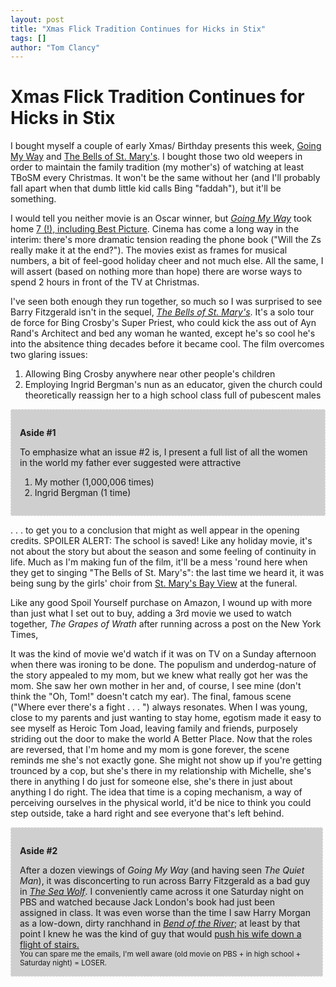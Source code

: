 ```yaml
---
layout: post
title: "Xmas Flick Tradition Continues for Hicks in Stix"
tags: []
author: "Tom Clancy"
---
```


# Xmas Flick Tradition Continues for Hicks in Stix

<p>I bought myself a couple of early Xmas/ Birthday presents this week, <a href="http://www.imdb.com/title/tt0036872/" onclick="window.open(this.href); return false;">Going My Way</a> and <a href="http://www.imdb.com/title/tt0037536/" onclick="window.open(this.href); return false;">The Bells of St. Mary's</a>. I bought those two old weepers in order to maintain the family tradition (my mother's) of watching at least TBoSM every Christmas. It won't be the same without her (and I'll probably fall apart when that dumb little kid calls Bing "faddah"), but it'll be something.</p>

<p>I would tell you neither movie is an Oscar winner, but <em><a href="http://www.amazon.com/gp/product/B000KJTGHO?ie=UTF8&ref_=pd_bbs_sr_1&s=dvd&qid=1228500665&sr=8-1">Going My Way</a></em> took home <a href="http://www.imdb.com/title/tt0036872/awards" onclick="window.open(this.href); return false;">7 (!), including Best Picture</a>. Cinema has come a long way in the interim: there's more dramatic tension reading the phone book ("Will the Zs really make it at the end?"). The movies exist as frames for musical numbers, a bit of feel-good holiday cheer and not much else. All the same, I will assert (based on nothing more than hope) there are worse ways to spend 2 hours in front of the TV at Christmas. </p>

<p>I've seen both enough they run together, so much so I was surprised to see Barry Fitzgerald isn't in the sequel, <em><a href="http://www.amazon.com/Bells-St-Marys-Bing-Crosby/dp/B0000EMYML/ref=pd_bbs_sr_2?ie=UTF8&s=dvd&qid=1228500665&sr=8-2">The Bells of St. Mary's</a></em>. It's a solo tour de force for Bing Crosby's Super Priest, who could kick the ass out of Ayn Rand's Architect and bed any woman he wanted, except he's so cool he's into the absitence thing decades before it became cool. The film overcomes two glaring issues:</p>
<ol>
	<li>Allowing Bing Crosby anywhere near other people's children</li>
	<li>Employing Ingrid Bergman's nun as an educator, given the church could theoretically reassign her to a high school class full of pubescent males</li>
</ol>

<div style="background: #cfcfcf; border: 1px dashed #eee; padding: 1em; margin-bottom: 1em;">
<p><strong>Aside #1</strong></p>
To emphasize what an issue #2 is, I present a full list of all the women in the world my father ever suggested were attractive
<ol>
	<li>My mother (1,000,006 times)</li>
	<li>Ingrid Bergman (1 time)</li>
</ol>
</div>

<p> . . . to get you to a conclusion that might as well appear in the opening credits. SPOILER ALERT: The school is saved! Like any holiday movie, it's not about the story but about the season and some feeling of continuity in life. Much as I'm making fun of the film, it'll be a mess 'round here when they get to singing "The Bells of St. Mary's": the last time we heard it, it was being sung by the girls' choir from <a href="http://www.stmaryacademy-bayview.org/matriarch/default.asp" onclick="window.open(this.href); return false;">St. Mary's Bay View</a> at the funeral.</p>

<p>Like any good Spoil Yourself purchase on Amazon, I wound up with more than just what I set out to buy, adding a 3rd movie we used to watch together, <em>The Grapes of Wrath</em> after running across a post on the New York Times,</p>

<div style="width: 500px; height: 335px;">
<object id="myExperience" class="BrightcoveExperience" width="500" height="334" type="application/x-shockwave-flash" data="http://c.brightcove.com/services/viewer/federated_f9?&width=500&height=334&flashID=myExperience&bgcolor=%23FFFFFF&playerID=1847322191&publisherID=1749339200&isVid=true&isUI=true&%40videoPlayer=ref%3A1194832268537">
</div>

<p>It was the kind of movie we'd watch if it was on TV on a Sunday afternoon when there was ironing to be done. The populism and underdog-nature of the story appealed to my mom, but we knew what really got her was the mom. She saw her own mother in her and, of course, I see mine (don't think the "Oh, Tom!" doesn't catch my ear). The final, famous scene ("Where ever there's a fight . . . ") always resonates. When I was young, close to my parents and just wanting to stay home, egotism made it easy to see myself as Heroic Tom Joad, leaving family and friends, purposely striding out the door to make the world A Better Place. Now that the roles are reversed, that I'm home and my mom is gone forever, the scene reminds me she's not exactly gone. She might not show up if you're getting trounced by a cop, but she's there in my relationship with Michelle, she's there in anything I do just for someone else, she's there in just about anything I do right. The idea that time is a coping mechanism, a way of perceiving ourselves in the physical world, it'd be nice to think you could step outside, take a hard right and see everyone that's left behind.</p>

<div style="background: #cfcfcf; border: 1px dashed #eee; padding: 1em; margin-bottom: 1em;">
<p><strong>Aside #2</strong></p>
After a dozen viewings of <em>Going My Way</em> (and having seen <em>The Quiet Man</em>), it was disconcerting to run across Barry Fitzgerald as a bad guy in <em><a href="http://www.imdb.com/title/tt0034162/" onclick="window.open(this.href); return false;">The Sea Wolf</a></em>. I conveniently came across it one Saturday night on PBS and watched because Jack London's book had just been assigned in class. It was even worse than the time I saw Harry Morgan as a low-down, dirty ranchhand in <em><a href="http://www.imdb.com/title/tt0044413/" onclick="window.open(this.href); return false;">Bend of the River</a></em>; at least by that point I knew he was the kind of guy that would <a href="http://en.wikipedia.org/wiki/Harry_Morgan#Personal_life" onclick="window.open(this.href); return false;">push his wife down a flight of stairs.</a>
<br />
<small>You can spare me the emails, I'm well aware (old movie on PBS + in high school + Saturday night) = LOSER.</small>
</div>
